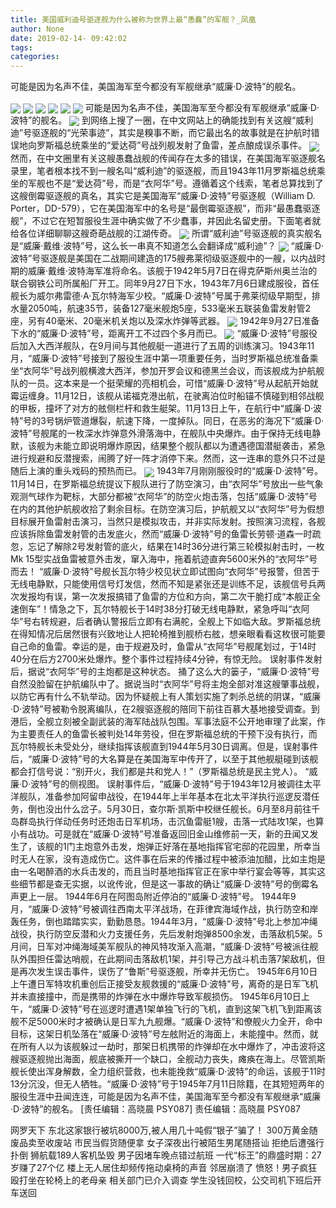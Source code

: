 ```yaml
---
title: 美国威利迪号驱逐舰为什么被称为世界上最“愚蠢”的军舰？_凤凰
author: None
date: 2019-02-14- 09:42:02
tags: 
categories: 
---
```

可能是因为名声不佳，美国海军至今都没有军舰继承“威廉·D·波特”的舰名。
<!-- more -->
                                
<img align="center" border="0" src="http://p1.ifengimg.com/a/2018_37/b1595fc7af57ef4_size19_w750_h172.gif" />
                                            
<img align="center" border="0" src="http://d.ifengimg.com/q100/img1.ugc.ifeng.com/newugc/20190209/12/wemedia/75ececccd2461f71c30883c90749573c121f5a4d_size147_w1280_h976.jpg" />
                                    
<img align="center" border="0" src="http://d.ifengimg.com/q100/img1.ugc.ifeng.com/newugc/20190209/12/wemedia/69648ef50a5ad257fff7d2e5799fd5175fa5d169_size233_w968_h768.jpg" />
                            
<img align="center" border="0" src="http://d.ifengimg.com/q100/img1.ugc.ifeng.com/newugc/20190209/12/wemedia/0217bd71d012eddc19fe29574b5e7c240663e5c6_size124_w1024_h627.jpg" />
<img align="center" border="0" src="http://d.ifengimg.com/q100/img1.ugc.ifeng.com/newugc/20190209/12/wemedia/a9fe3e6ac5fba3857b37a98f50f27625a2f97068_size90_w578_h276.jpg" />
<img align="center" border="0" src="http://d.ifengimg.com/q100/img1.ugc.ifeng.com/newugc/20190209/12/wemedia/118142731b6e494aedc3d0eecb3bf84ea3f3935a_size104_w1444_h579.jpg" />
可能是因为名声不佳，美国海军至今都没有军舰继承“威廉·D·波特”的舰名。
<img align="center" border="0" src="http://d.ifengimg.com/q100/img1.ugc.ifeng.com/newugc/20190209/12/wemedia/5d7627bd1a620ec074ecb8245ce79ba11bc4f901_size322_w1920_h1136.jpg" />
到网络上搜了一圈，在中文网站上的确能找到有关这艘“威利迪”号驱逐舰的“光荣事迹”，其实是糗事不断，而它最出名的故事就是在护航时错误地向罗斯福总统乘坐的“爱达荷”号战列舰发射了鱼雷，差点酿成误杀事件。
<img align="center" border="0" src="http://d.ifengimg.com/q100/img1.ugc.ifeng.com/newugc/20190209/12/wemedia/d99b39cc92c44962e6ededf50fe6b1a26747d643_size127_w1280_h948.jpg" />
然而，在中文圈里有关这艘愚蠢战舰的传闻存在太多的错误，在美国海军驱逐舰名录里，笔者根本找不到一艘名叫“威利迪”的驱逐舰，而且1943年11月罗斯福总统乘坐的军舰也不是“爱达荷”号，而是“衣阿华”号。遵循着这个线索，笔者总算找到了这艘倒霉驱逐舰的真名，其实它是美国海军“威廉·D·波特”号驱逐舰（William D. Porter，DD-579），它在美国海军中的名号是“最倒霉驱逐舰”，而非“最愚蠢驱逐舰”，不过它在短暂服役生涯中确实做了不少蠢事，并因此名留史册。下面笔者就给各位详细聊聊这艘奇葩战舰的江湖传奇。
<img align="center" border="0" src="http://p2.ifengimg.com/a/2018_37/253d1eccaf46f38_size55_w1667_h104.jpg" />
所谓“威利迪”号驱逐舰的真实舰名是“威廉·戴维·波特”号，这么长一串真不知道怎么会翻译成“威利迪”？
<img align="center" border="0" src="http://p3.ifengimg.com/a/2018_49/a64cd6a00abc394_size348_w531_h705.jpg" />
“威廉·D·波特”号驱逐舰是美国在二战期间建造的175艘弗莱彻级驱逐舰中的一艘，以内战时期的威廉·戴维·波特海军准将命名。该舰于1942年5月7日在得克萨斯州奥兰治的联合钢铁公司所属船厂开工。同年9月27日下水，1943年7月6日建成服役，首任舰长为威尔弗雷德·A·瓦尔特海军少校。“威廉·D·波特”号属于弗莱彻级早期型，排水量2050吨，航速35节，装备127毫米舰炮5座，533毫米五联装鱼雷发射管2座，另有40毫米、20毫米机关炮以及深水炸弹等武器。
<img align="center" border="0" src="http://p0.ifengimg.com/a/2018_51/b8efb7a0a266d7b_size229_w600_h755.jpg" />
1942年9月27日准备下水的“威廉·D·波特”号，距离开工不过四个多月而已。
<img align="center" border="0" src="http://p3.ifengimg.com/a/2018_50/8f2d1a9637ac61d_size107_w750_h230.gif" />
“威廉·D·波特”号服役后加入大西洋舰队，在9月间与其他舰艇一道进行了五周的训练演习。1943年11月，“威廉·D·波特”号接到了服役生涯中第一项重要任务，当时罗斯福总统准备乘坐“衣阿华”号战列舰横渡大西洋，参加开罗会议和德黑兰会议，而该舰成为护航舰队的一员。这本来是一个挺荣耀的亮相机会，可惜“威廉·D·波特”号从起航开始就霉运缠身。11月12日，该舰从诺福克港出航，在驶离泊位时船锚不慎碰到相邻战舰的甲板，撞坏了对方的舷侧栏杆和救生艇架。11月13日上午，在航行中“威廉·D·波特”号的3号锅炉管道爆裂，航速下降，一度掉队。同日，在恶劣的海况下“威廉·D·波特”号舰尾的一枚深水炸弹意外滑落海中，在舰队中央爆炸。由于保持无线电静默，该舰为未能立即说明爆炸原因，结果整个舰队都以为遭遇德国潜艇袭击，紧急进行规避和反潜搜索，闹腾了好一阵才消停下来。然而，这一连串的意外只不过是随后上演的重头戏码的预热而已。
<img align="center" border="0" src="http://p2.ifengimg.com/a/2016/0810/204c433878d5cf9size1_w16_h16.png" />
1943年7月刚刚服役时的“威廉·D·波特”号。
11月14日，在罗斯福总统提议下舰队进行了防空演习，由“衣阿华”号放出一些气象观测气球作为靶标，大部分都被“衣阿华”的防空火炮击落，包括“威廉·D·波特”号在内的其他护航舰收拾了剩余目标。在防空演习后，护航舰又以“衣阿华”号为假想目标展开鱼雷射击演习，当然只是模拟攻击，并非实际发射。按照演习流程，各舰应该拆除鱼雷发射管的击发底火，然而“威廉·D·波特”号的鱼雷长劳顿·道森一时疏忽，忘记了解除2号发射管的底火，结果在14时36分进行第三轮模拟射击时，一枚Mk 15型实战鱼雷被意外击发，窜入海中，拖着航迹直奔5600米外的“衣阿华”号而去！
“威廉·D·波特”号舰长瓦尔特少校见状立即试图向“衣阿华”号报警，但苦于无线电静默，只能使用信号灯发信，然而不知是紧张还是训练不足，该舰信号兵两次发报均有误，第一次发报搞错了鱼雷的方位和方向，第二次干脆打成“本舰正全速倒车”！情急之下，瓦尔特舰长于14时38分打破无线电静默，紧急呼叫“衣阿华”号右转规避，后者确认警报后立即有右满舵，全舰上下如临大敌。罗斯福总统在得知情况后居然很有兴致地让人把轮椅推到舰桥右舷，想亲眼看看这枚很可能要自己命的鱼雷。幸运的是，由于规避及时，鱼雷从“衣阿华”号舰尾划过，于14时40分在后方2700米处爆炸。整个事件过程持续4分钟，有惊无险。
误射事件发射后，据说“衣阿华”号的主炮都是这种状态。
捅了这么大的篓子，“威廉·D·波特”号自然没脸留在护航编队中了。据说当时“衣阿华”号将主炮全部对准这艘肇事战舰，以防它再有什么不轨举动。因为怀疑舰上有人策划实施了刺杀总统的阴谋，“威廉·D·波特”号被勒令脱离编队，在2艘驱逐舰的陪同下前往百慕大基地接受调查。到港后，全舰立刻被全副武装的海军陆战队包围。军事法庭不公开地审理了此案，作为主要责任人的鱼雷长被判处14年劳役，但在罗斯福总统的干预下没有执行，而瓦尔特舰长未受处分，继续指挥该舰直到1944年5月30日调离。但是，误射事件后，“威廉·D·波特”号的大名算是在美国海军中传开了，以至于其他舰艇碰到该舰都会打信号说：“别开火，我们都是共和党人！”（罗斯福总统是民主党人）。
“威廉·D·波特”号的侧视图。
误射事件后，“威廉·D·波特”号于1943年12月被调往太平洋舰队，准备参加阿留申战役，在1944年上半年基本在北太平洋执行巡逻反潜任务，倒也没出什么岔子。5月30日，查尔斯·凯斯中校继任舰长。6月至8月前往千岛群岛执行佯动任务时还炮击日军机场，击沉鱼雷艇1艘，击落一式陆攻1架，也算小有战功。可是就在“威廉·D·波特”号准备返回旧金山维修前一天，新的丑闻又发生了，该舰的1门主炮意外击发，炮弹正好落在基地指挥官宅邸的花园里，所幸当时无人在家，没有造成伤亡。这件事在后来的传播过程中被添油加醋，比如主炮是由一名喝醉酒的水兵击发的，而且当时基地指挥官正在家中举行宴会等等，其实这些细节都是查无实据，以讹传讹，但是这一事故的确让“威廉·D·波特”号的倒霉名声更上一层。
1944年6月在阿图岛附近停泊的“威廉·D·波特”号。
1944年9月，“威廉·D·波特”号被调往西南太平洋战场，在菲律宾海域作战，执行防空和岸轰任务，倒也踏踏实实，勤勤恳恳。1944年3月，“威廉·D·波特”号北上参加冲绳战役，执行防空反潜和火力支援任务，先后发射炮弹8500余发，击落敌机5架。5月间，日军对冲绳海域美军舰队的神风特攻渐入高潮，“威廉·D·波特”号被派往舰队外围担任雷达哨舰，在此期间击落敌机1架，并引导己方战斗机击落7架敌机，但是再次发生误击事件，误伤了“鲁斯”号驱逐舰，所幸并无伤亡。
1945年6月10日上午遭日军特攻机重创后正接受友舰救援的“威廉·D·波特”号，离奇的是日军飞机并未直接撞中，而是携带的炸弹在水中爆炸导致军舰损伤。
1945年6月10日上午，“威廉·D·波特”号在巡逻时遭遇1架单独飞行的飞机，直到这架飞机飞到距离该舰不足5000米时才被确认是日军九九舰爆。“威廉·D·波特”和僚舰火力全开，命中目标，这架日机坠落在“威廉·D·波特”号左舷附近的海面上，未能撞中。然而，就在所有人以为该舰躲过一劫时，那架日机携带的炸弹却在水中爆炸了，冲击波将这艘驱逐舰抛出海面，舰底被撕开一个缺口，全舰动力丧失，瘫痪在海上。尽管凯斯舰长使出浑身解数，全力组织营救，也未能挽救“威廉·D·波特”的命运，该舰于11时13分沉没，但无人牺牲。“威廉·D·波特”号于1945年7月11日除籍，在其短短两年的服役生涯中丑闻连连，可能是因为名声不佳，美国海军至今都没有军舰继承“威廉·D·波特”的舰名。
                                [责任编辑：高晓晨                                    PSY087]                            
                                责任编辑：高晓晨                                    PSY087                            
                                                            
网罗天下
东北这家银行被坑8000万,被人用几十吨假“银子”骗了！
300万黄金随废品卖至收废站 市民当假货随便拿
女子深夜出行被陌生男尾随搭讪 拒绝后遭强行扑倒
狮航载189人客机坠毁 男子因堵车晚点错过航班
一代“标王”的鼎盛时期：27岁赚了27个亿
楼上无人居住却频传拖动桌椅的声音 邻居崩溃了
愤怒！男子疯狂殴打坐在轮椅上的老母亲 相关部门已介入调查
学生没钱回校，公交司机下班后开车送回
